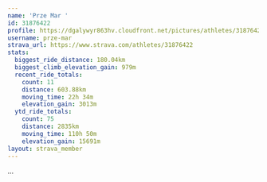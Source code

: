 ```yaml
---
name: 'Prze Mar '
id: 31876422
profile: https://dgalywyr863hv.cloudfront.net/pictures/athletes/31876422/22548952/3/large.jpg
username: prze-mar
strava_url: https://www.strava.com/athletes/31876422
stats:
  biggest_ride_distance: 180.04km
  biggest_climb_elevation_gain: 979m
  recent_ride_totals:
    count: 11
    distance: 603.88km
    moving_time: 22h 34m
    elevation_gain: 3013m
  ytd_ride_totals:
    count: 75
    distance: 2835km
    moving_time: 110h 50m
    elevation_gain: 15691m
layout: strava_member
--- 
```

...
